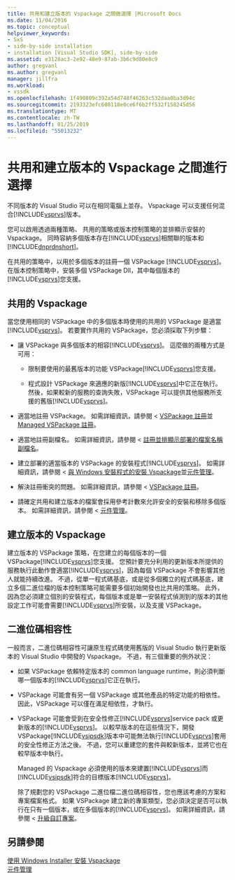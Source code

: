 ```yaml
---
title: 共用和建立版本的 Vspackage 之間做選擇 |Microsoft Docs
ms.date: 11/04/2016
ms.topic: conceptual
helpviewer_keywords:
- SxS
- side-by-side installation
- installation [Visual Studio SDK], side-by-side
ms.assetid: e3128ac3-2e92-48e9-87ab-3b6c9d80e8c9
author: gregvanl
ms.author: gregvanl
manager: jillfra
ms.workload:
- vssdk
ms.openlocfilehash: 1f490809c392a54d748f46263c532daa0ba3d94c
ms.sourcegitcommit: 2193323efc608118e0ce6f6b2ff532f158245d56
ms.translationtype: MT
ms.contentlocale: zh-TW
ms.lasthandoff: 01/25/2019
ms.locfileid: "55013232"
---
```

# <a name="choose-between-shared-and-versioned-vspackages"></a>共用和建立版本的 Vspackage 之間進行選擇
不同版本的 Visual Studio 可以在相同電腦上並存。 Vspackage 可以支援任何混合[!INCLUDE[vsprvs](../code-quality/includes/vsprvs_md.md)]版本。  
  
 您可以啟用透過兩種策略、 共用的策略或版本控制策略的並排顯示安裝的 Vspackage。 同時容納多個版本存在[!INCLUDE[vsprvs](../code-quality/includes/vsprvs_md.md)]相關聯的版本和[!INCLUDE[dnprdnshort](../code-quality/includes/dnprdnshort_md.md)]。  
  
 在共用的策略中，以用於多個版本的註冊一個 VSPackage [!INCLUDE[vsprvs](../code-quality/includes/vsprvs_md.md)]。 在版本控制策略中，安裝多個 VSPackage Dll，其中每個版本的[!INCLUDE[vsprvs](../code-quality/includes/vsprvs_md.md)]您支援。  
  
## <a name="shared-vspackages"></a>共用的 Vspackage  
 當您使用相同的 VSPackage 中的多個版本時使用的共用的 VSPackage 是適當[!INCLUDE[vsprvs](../code-quality/includes/vsprvs_md.md)]。 若要實作共用的 VSPackage，您必須採取下列步驟：  
  
- 讓 VSPackage 與多個版本的相容[!INCLUDE[vsprvs](../code-quality/includes/vsprvs_md.md)]。 這麼做的兩種方式是可用：  
  
  - 限制要使用的最舊版本的功能 VSPackage[!INCLUDE[vsprvs](../code-quality/includes/vsprvs_md.md)]您支援。  
  
  - 程式設計 VSPackage 來適應的新版[!INCLUDE[vsprvs](../code-quality/includes/vsprvs_md.md)]中它正在執行。 然後，如果較新的服務的查詢失敗，VSPackage 可以提供其他服務所支援的舊版[!INCLUDE[vsprvs](../code-quality/includes/vsprvs_md.md)]。  
  
- 適當地註冊 VSPackage。 如需詳細資訊，請參閱 < [VSPackage 註冊](../extensibility/internals/vspackage-registration.md)並[Managed VSPackage 註冊](https://msdn.microsoft.com/library/f69e0ea3-6a92-4639-8ca9-4c9c210e58a1)。  
  
- 適當地註冊副檔名。 如需詳細資訊，請參閱 <<c0> [ 註冊並排顯示部署的檔案名稱副檔名](../extensibility/registering-file-name-extensions-for-side-by-side-deployments.md)。  
  
- 建立部署的適當版本的 VSPackage 的安裝程式[!INCLUDE[vsprvs](../code-quality/includes/vsprvs_md.md)]。 如需詳細資訊，請參閱 <<c0> [ 與 Windows 安裝程式的安裝 Vspackage](../extensibility/internals/installing-vspackages-with-windows-installer.md)並[元件管理](../extensibility/internals/component-management.md)。  
  
- 解決註冊衝突的問題。 如需詳細資訊，請參閱 < [VSPackage 註冊](../extensibility/internals/vspackage-registration.md)。  
  
- 請確定共用和建立版本的檔案會採用參考計數來允許安全的安裝和移除多個版本。 如需詳細資訊，請參閱 <<c0> [ 元件管理](../extensibility/internals/component-management.md)。  
  
## <a name="versioned-vspackages"></a>建立版本的 Vspackage  
 建立版本的 VSPackage 策略，在您建立的每個版本的一個 VSPackage[!INCLUDE[vsprvs](../code-quality/includes/vsprvs_md.md)]您支援。 您預計要充分利用的更新版本所提供的服務執行此動作會適當[!INCLUDE[vsprvs](../code-quality/includes/vsprvs_md.md)]，因為每個 VSPackage 不會影響其他人就能持續改進。 不過，從單一程式碼基底，或是從多個獨立的程式碼基底，建立多個二進位檔的版本控制策略可能需要多個初始開發也比共用的策略。 此外，因為您必須建立個別的安裝程式，每個版本或是單一安裝程式偵測到的版本的其他設定工作可能會需要[!INCLUDE[vsprvs](../code-quality/includes/vsprvs_md.md)]所安裝，以及支援 VSPackage。  
  
## <a name="binary-compatibility"></a>二進位碼相容性  
 一般而言，二進位碼相容性可讓原生程式碼使用舊版的 Visual Studio 執行更新版本的 Visual Studio 中開發的 Vspackage。 不過，有三個重要的例外狀況：  
  
- 如果 VSPackage 依賴特定版本的 common language runtime，則必須判斷哪一個版本的[!INCLUDE[vsprvs](../code-quality/includes/vsprvs_md.md)]它正在執行。  
  
- VSPackage 可能會有另一個 VSPackage 或其他產品的特定功能的相依性。 因此，VSPackage 可以僅在滿足相依性，才執行。  
  
- VSPackage 可能會受到在安全性修正[!INCLUDE[vsprvs](../code-quality/includes/vsprvs_md.md)]service pack 或更新版本的[!INCLUDE[vsprvs](../code-quality/includes/vsprvs_md.md)]。 以較早版本的在這些情況下，開發 VSPackage[!INCLUDE[vsipsdk](../extensibility/includes/vsipsdk_md.md)]版本中可能無法執行[!INCLUDE[vsprvs](../code-quality/includes/vsprvs_md.md)]套用的安全性修正方法之後。 不過，您可以重建您的套件與較新版本，並將它也在較早版本中執行。  
  
  Managed 的 Vspackage 必須使用的版本來建置[!INCLUDE[vsprvs](../code-quality/includes/vsprvs_md.md)]而[!INCLUDE[vsipsdk](../extensibility/includes/vsipsdk_md.md)]符合的目標版本[!INCLUDE[vsprvs](../code-quality/includes/vsprvs_md.md)]。  
  
  除了規劃您的 VSPackage 二進位檔二進位碼相容性，您也應該考慮的方案和專案檔案格式。 如果 VSPackage 建立新的專案類型，您必須決定是否可以執行在只有一個版本，或在多個版本的[!INCLUDE[vsprvs](../code-quality/includes/vsprvs_md.md)]。 如需詳細資訊，請參閱 <<c0> [ 升級自訂專案](../extensibility/internals/upgrading-projects.md#upgrading-custom-projects)。  
  
## <a name="see-also"></a>另請參閱  
 [使用 Windows Installer 安裝 Vspackage](../extensibility/internals/installing-vspackages-with-windows-installer.md)   
 [元件管理](../extensibility/internals/component-management.md)